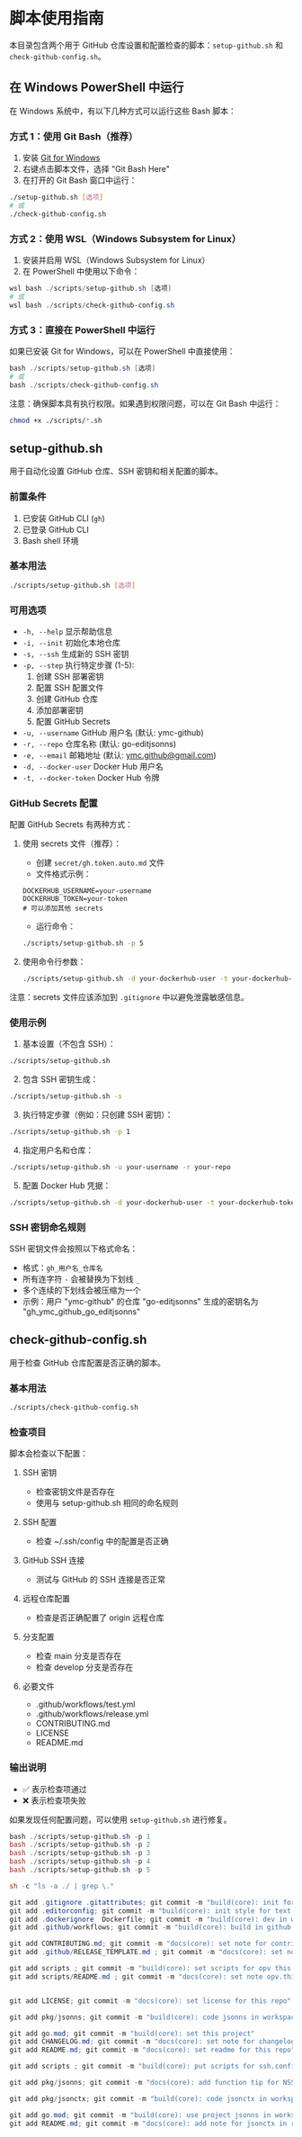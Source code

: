 # 脚本使用指南

本目录包含两个用于 GitHub 仓库设置和配置检查的脚本：`setup-github.sh` 和 `check-github-config.sh`。

## 在 Windows PowerShell 中运行

在 Windows 系统中，有以下几种方式可以运行这些 Bash 脚本：

### 方式 1：使用 Git Bash（推荐）

1. 安装 [Git for Windows](https://gitforwindows.org/)
2. 右键点击脚本文件，选择 "Git Bash Here"
3. 在打开的 Git Bash 窗口中运行：
```bash
./setup-github.sh [选项]
# 或
./check-github-config.sh
```

### 方式 2：使用 WSL（Windows Subsystem for Linux）

1. 安装并启用 WSL（Windows Subsystem for Linux）
2. 在 PowerShell 中使用以下命令：
```powershell
wsl bash ./scripts/setup-github.sh [选项]
# 或
wsl bash ./scripts/check-github-config.sh
```

### 方式 3：直接在 PowerShell 中运行

如果已安装 Git for Windows，可以在 PowerShell 中直接使用：
```powershell
bash ./scripts/setup-github.sh [选项]
# 或
bash ./scripts/check-github-config.sh
```

注意：确保脚本具有执行权限。如果遇到权限问题，可以在 Git Bash 中运行：
```bash
chmod +x ./scripts/*.sh
```

## setup-github.sh

用于自动化设置 GitHub 仓库、SSH 密钥和相关配置的脚本。

### 前置条件

1. 已安装 GitHub CLI (`gh`)
2. 已登录 GitHub CLI
3. Bash shell 环境

### 基本用法

```bash
./scripts/setup-github.sh [选项]
```

### 可用选项

- `-h, --help`        显示帮助信息
- `-i, --init`        初始化本地仓库
- `-s, --ssh`         生成新的 SSH 密钥
- `-p, --step`        执行特定步骤 (1-5):
  1. 创建 SSH 部署密钥
  2. 配置 SSH 配置文件
  3. 创建 GitHub 仓库
  4. 添加部署密钥
  5. 配置 GitHub Secrets
- `-u, --username`    GitHub 用户名 (默认: ymc-github)
- `-r, --repo`        仓库名称 (默认: go-editjsonns)
- `-e, --email`       邮箱地址 (默认: ymc.github@gmail.com)
- `-d, --docker-user` Docker Hub 用户名
- `-t, --docker-token` Docker Hub 令牌

### GitHub Secrets 配置

配置 GitHub Secrets 有两种方式：

1. 使用 secrets 文件（推荐）：
   - 创建 `secret/gh.token.auto.md` 文件
   - 文件格式示例：
   ```
   DOCKERHUB_USERNAME=your-username
   DOCKERHUB_TOKEN=your-token
   # 可以添加其他 secrets
   ```
   - 运行命令：
   ```bash
   ./scripts/setup-github.sh -p 5
   ```

2. 使用命令行参数：
   ```bash
   ./scripts/setup-github.sh -d your-dockerhub-user -t your-dockerhub-token
   ```

注意：secrets 文件应该添加到 `.gitignore` 中以避免泄露敏感信息。

### 使用示例

1. 基本设置（不包含 SSH）：
```bash
./scripts/setup-github.sh
```

2. 包含 SSH 密钥生成：
```bash
./scripts/setup-github.sh -s
```

3. 执行特定步骤（例如：只创建 SSH 密钥）：
```bash
./scripts/setup-github.sh -p 1
```

4. 指定用户名和仓库：
```bash
./scripts/setup-github.sh -u your-username -r your-repo
```

5. 配置 Docker Hub 凭据：
```bash
./scripts/setup-github.sh -d your-dockerhub-user -t your-dockerhub-token
```

### SSH 密钥命名规则

SSH 密钥文件会按照以下格式命名：
- 格式：`gh_用户名_仓库名`
- 所有连字符 `-` 会被替换为下划线 `_`
- 多个连续的下划线会被压缩为一个
- 示例：用户 "ymc-github" 的仓库 "go-editjsonns" 生成的密钥名为 "gh_ymc_github_go_editjsonns"

## check-github-config.sh

用于检查 GitHub 仓库配置是否正确的脚本。

### 基本用法

```bash
./scripts/check-github-config.sh
```

### 检查项目

脚本会检查以下配置：

1. SSH 密钥
   - 检查密钥文件是否存在
   - 使用与 setup-github.sh 相同的命名规则

2. SSH 配置
   - 检查 ~/.ssh/config 中的配置是否正确

3. GitHub SSH 连接
   - 测试与 GitHub 的 SSH 连接是否正常

4. 远程仓库配置
   - 检查是否正确配置了 origin 远程仓库

5. 分支配置
   - 检查 main 分支是否存在
   - 检查 develop 分支是否存在

6. 必要文件
   - .github/workflows/test.yml
   - .github/workflows/release.yml
   - CONTRIBUTING.md
   - LICENSE
   - README.md

### 输出说明

- ✅ 表示检查项通过
- ❌ 表示检查项失败

如果发现任何配置问题，可以使用 `setup-github.sh` 进行修复。 


```powershell
bash ./scripts/setup-github.sh -p 1
bash ./scripts/setup-github.sh -p 2
bash ./scripts/setup-github.sh -p 3
bash ./scripts/setup-github.sh -p 4
bash ./scripts/setup-github.sh -p 5

sh -c "ls -a ./ | grep \."

git add .gitignore .gitattributes; git commit -m "build(core): init for git"
git add .editorconfig; git commit -m "build(core): init style for text editor"
git add .dockerignore  Dockerfile; git commit -m "build(core): dev in win.wsl.docker.alpine"
git add .github/workflows; git commit -m "build(core): build in github workflow"

git add CONTRIBUTING.md; git commit -m "docs(core): set note for contributing"
git add .github/RELEASE_TEMPLATE.md ; git commit -m "docs(core): set note for release_template"

git add scripts ; git commit -m "build(core): set scripts for opv this repo"
git add scripts/README.md ; git commit -m "docs(core): set note opv.this.repo"


git add LICENSE; git commit -m "docs(core): set license for this repo"

git add pkg/jsonns; git commit -m "build(core): code jsonns in workspace"

git add go.mod; git commit -m "build(core): set this project"
git add CHANGELOG.md; git commit -m "docs(core): set note for changelog"
git add README.md; git commit -m "docs(core): set readme for this repo"

git add scripts ; git commit -m "build(core): put scripts for ssh.config.gh"

git add pkg/jsonns; git commit -m "docs(core): add function tip for NSStd"

git add pkg/jsonctx; git commit -m "build(core): code jsonctx in workspace"

git add go.mod; git commit -m "build(core): use project jsonns in workspace"
git add README.md; git commit -m "docs(core): add note for jsonctx in root readme"

```